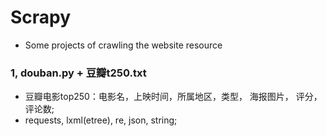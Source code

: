 # Scrapy
- Some projects of  crawling the website resource

### 1, douban.py + 豆瓣t250.txt
- 豆瓣电影top250：电影名，上映时间，所属地区，类型， 海报图片， 评分， 评论数;
- requests, lxml(etree), re, json, string; 


